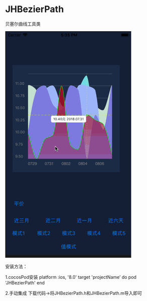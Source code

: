# JHBezierPath
贝塞尔曲线工具类


![图片](https://github.com/976971956/JHBezierPath/blob/master/tu.gif)


安装方法：

  1.cocosPod安装
    platform :ios, '8.0'
      target 'projectName’ do
      pod 'JHBezierPath'
    end
    
    
   2.手动集成
      下载代码->将JHBezierPath.h和JHBezierPath.m导入即可
      
